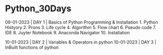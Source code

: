# Python_30Days

09-01-2023 | DAY 1  | Basics of Python Programming & Installation 
    1. Python Histyory
    2. Prons
    3. Life cycle
    4. Algorithm
    5. Flow chart
    6. Pseudo code
    7. IDE
    8. Juyter Notebook
    9. Anaconda Navigator
    10. Installation

10-01-2023 | DAY 2  | Variables & Operators in python 
10-01-2023 | DAY 3  | InBuilt functions of python